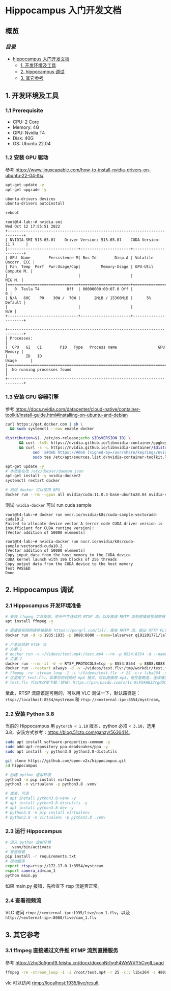 # Hippocampus 入门开发文档

## 概览

### _目录_

<!-- @import "[TOC]" {cmd="toc" depthFrom=1 depthTo=6 orderedList=false} -->

<!-- code_chunk_output -->

- [hippocampus 入门开发文档](#hippocampus-入门开发文档)
  - [1. 开发环境及工具](#1-开发环境及工具)
  - [2. hippocampus 调试](#2-hippocampus-调试)
  - [3. 其它参考](#3-其它参考)

<!-- code_chunk_output -->

## 1. 开发环境及工具

### 1.1 Prerequisite

- CPU: 2 Core
- Memory: 4G
- GPU: Nvidia T4
- Disk: 40G
- OS: Ubuntu 22.04

### 1.2 安装 GPU 驱动

参考 <https://www.linuxcapable.com/how-to-install-nvidia-drivers-on-ubuntu-22-04-lts/>

```bash
apt-get update -y
apt-get upgrade -y

ubuntu-drivers devices
ubuntu-drivers autoinstall

reboot
```

```console
root@t4-lab:~# nvidia-smi
Wed Oct 12 17:55:51 2022       
+-----------------------------------------------------------------------------+
| NVIDIA-SMI 515.65.01    Driver Version: 515.65.01    CUDA Version: 11.7     |
|-------------------------------+----------------------+----------------------+
| GPU  Name        Persistence-M| Bus-Id        Disp.A | Volatile Uncorr. ECC |
| Fan  Temp  Perf  Pwr:Usage/Cap|         Memory-Usage | GPU-Util  Compute M. |
|                               |                      |               MIG M. |
|===============================+======================+======================|
|   0  Tesla T4            Off  | 00000000:00:07.0 Off |                    0 |
| N/A   60C    P0    30W /  70W |      2MiB / 15360MiB |      5%      Default |
|                               |                      |                  N/A |
+-------------------------------+----------------------+----------------------+

+-----------------------------------------------------------------------------+
| Processes:                                                                  |
|  GPU   GI   CI        PID   Type   Process name                  GPU Memory |
|        ID   ID                                                   Usage      |
|=============================================================================|
|  No running processes found                                                 |
+-----------------------------------------------------------------------------+
```

### 1.3 安装 GPU 容器引擎

参考
<https://docs.nvidia.com/datacenter/cloud-native/container-toolkit/install-guide.html#installing-on-ubuntu-and-debian>

```bash
curl https://get.docker.com | sh \
  && sudo systemctl --now enable docker

distribution=$(. /etc/os-release;echo $ID$VERSION_ID) \
      && curl -fsSL https://nvidia.github.io/libnvidia-container/gpgkey | sudo gpg --dearmor -o /usr/share/keyrings/nvidia-container-toolkit-keyring.gpg \
      && curl -s -L https://nvidia.github.io/libnvidia-container/$distribution/libnvidia-container.list | \
            sed 's#deb https://#deb [signed-by=/usr/share/keyrings/nvidia-container-toolkit-keyring.gpg] https://#g' | \
            sudo tee /etc/apt/sources.list.d/nvidia-container-toolkit.list

apt-get update -y
# 本质是在改 /etc/docker/daemon.json
apt-get install -y nvidia-docker2
systemctl restart docker

# 测试 docker 可以使用 GPU
docker run --rm --gpus all nvidia/cuda:11.0.3-base-ubuntu20.04 nvidia-smi
```

测试 `nvidia-docker` 可以 run cuda sample

```console
root@t4-lab:~# docker run nvcr.io/nvidia/k8s/cuda-sample:vectoradd-cuda10.2
Failed to allocate device vector A (error code CUDA driver version is insufficient for CUDA runtime version)!
[Vector addition of 50000 elements]

root@t4-lab:~# nvidia-docker run nvcr.io/nvidia/k8s/cuda-sample:vectoradd-cuda10.2
[Vector addition of 50000 elements]
Copy input data from the host memory to the CUDA device
CUDA kernel launch with 196 blocks of 256 threads
Copy output data from the CUDA device to the host memory
Test PASSED
Done
```

## 2. Hippocampus 调试

### 2.1 Hippocampus 开发环境准备

```bash
# 安装 ffmpeg 工具安装，用于产生连续的 RTSP 流，以及推送 RMTP 流到直播音视频网络传输服务（lal 或者 livego）
apt install ffmpeg -y

# 直播音视频网络传输服务 https://pengrl.com/lal/，接收 RMTP 流，输出 HTTP FLV 流
docker run -d -p 1935:1935 -p 8088:8080 --name=lalserver q191201771/lal /lal/bin/lalserver -c /lal/conf/lalserver.conf.json

# 产生连续的 RTSP 流
# 方案 1
# docker run -v ~/Videos/test.mp4:/test.mp4 --rm -p 8554:8554 -d --name=gst-rtsp-launch steabert/gst-rtsp-launch "filesrc location=/test.mp4 ! decodebin ! x264enc ! rtph264pay name=pay0 pt=96"
# 方案 2
docker run --rm -it -d -e RTSP_PROTOCOLS=tcp -p 8554:8554 -p 8888:8888 aler9/rtsp-simple-server
docker run --restart always -d -v ~/videos/test.flv:/tmp/workdir/test.flv --name app_ffmpeg jrottenberg/ffmpeg -re -stream_loop -1 -i /tmp/workdir/test.flv -r 25 -c:v libx264 -s 1920x1080 -rtsp_transport tcp -f rtsp rtsp://172.17.0.1:8554/mystream
# ffmpeg -re -stream_loop -1 -i ~/Videos/test.flv -r 25 -c:v libx264 -s 1920x1080 -rtsp_transport tcp -f rtsp rtsp://localhost:8554/mystream
# 这里用了 test.flv，如果你的视频时 mp4 格式，可以直接用 mp4，但性能略差，连续播放也可能失败。可以用 https://www.aconvert.com/cn/video/mp4-to-flv/ 将 mp4 转换成 flv
# test.flv 可以在这里下载：链接: https://pan.baidu.com/s/1c-9LFSkW033rgdQC7LtBgg 提取码: 1nvo
```

至此，RTSP 流应该是可用的，可以用 VLC 测试一下，默认路径是：`rtsp://localhost:8554/mystream` 和
`rtsp://<external-ip>:8554/mystream`。

### 2.2 安装 Python 3.8

当前的 Hippocampus 用 `pytorch < 1.10` 版本，python 必须 `< 3.10`，选用
3.8，安装方式参考：<https://blog.51cto.com/ganzy/5636414>，

```bash
sudo apt install software-properties-common -y
sudo add-apt-repository ppa:deadsnakes/ppa -y
sudo apt install -y python3.8 python3.8-distutils

git clone https://github.com/open-v2x/hippocampus.git
cd hippocampus

# 创建 python 虚拟环境
python3 -m pip install virtualenv
python3 -m virtualenv -p python3.8 .venv

# 或者，可选
# apt install python3.8-venv -y
# apt install python3.8-distutils -y
# apt install python3.8-dev -y
# python3.8 -m pip install virtualenv
# python3.8 -m virtualenv -p python3.8 .venv
```

### 2.3 运行 Hippocampus

```bash
# 进入 python 虚拟环境
. .venv/bin/activate
# 安装依赖
pip install -r requirements.txt
# 启动服务
export rtsp=rtsp://172.17.0.1:8554/mystream
export camera_id=cam_1
python main.py
```

如果 main.py 报错，先检查下 rtsp 流是否正常。

### 2.4 查看视频流

VLC 访问 `rtmp://<external-ip>:1935/live/cam_1.flv`，以及 `http://<external-ip>:8088/live/cam_1.flv`

## 3. 其它参考

### 3.1 ffmpeg 直接通过文件推 RTMP 流到直播服务

参考 <https://zhc3o5gmf9.feishu.cn/docx/doxcnNrfygF4WnWVYhCygILsuqd>

```bash
ffmpeg -re -stream_loop -1 -i /root/test.mp4 -r 25 -c:v libx264 -s 480x270 -f flv rtmp://localhost:1935/live/cam_3
```

vlc 可以访问 <rtmp://localhost:1935/live/result>
